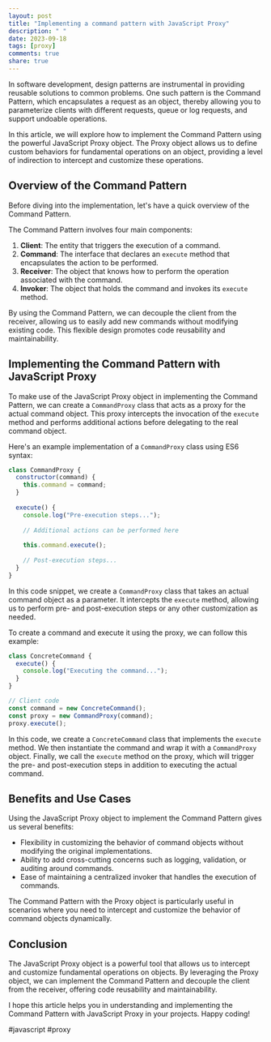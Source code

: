 ```yaml
---
layout: post
title: "Implementing a command pattern with JavaScript Proxy"
description: " "
date: 2023-09-18
tags: [proxy]
comments: true
share: true
---
```


In software development, design patterns are instrumental in providing reusable solutions to common problems. One such pattern is the Command Pattern, which encapsulates a request as an object, thereby allowing you to parameterize clients with different requests, queue or log requests, and support undoable operations.

In this article, we will explore how to implement the Command Pattern using the powerful JavaScript Proxy object. The Proxy object allows us to define custom behaviors for fundamental operations on an object, providing a level of indirection to intercept and customize these operations.

## Overview of the Command Pattern

Before diving into the implementation, let's have a quick overview of the Command Pattern.

The Command Pattern involves four main components:
1. **Client**: The entity that triggers the execution of a command.
2. **Command**: The interface that declares an `execute` method that encapsulates the action to be performed.
3. **Receiver**: The object that knows how to perform the operation associated with the command.
4. **Invoker**: The object that holds the command and invokes its `execute` method.

By using the Command Pattern, we can decouple the client from the receiver, allowing us to easily add new commands without modifying existing code. This flexible design promotes code reusability and maintainability.

## Implementing the Command Pattern with JavaScript Proxy

To make use of the JavaScript Proxy object in implementing the Command Pattern, we can create a `CommandProxy` class that acts as a proxy for the actual command object. This proxy intercepts the invocation of the `execute` method and performs additional actions before delegating to the real command object.

Here's an example implementation of a `CommandProxy` class using ES6 syntax:

```javascript
class CommandProxy {
  constructor(command) {
    this.command = command;
  }
  
  execute() {
    console.log("Pre-execution steps...");
    
    // Additional actions can be performed here
    
    this.command.execute();
    
    // Post-execution steps...
  }
}
```

In this code snippet, we create a `CommandProxy` class that takes an actual command object as a parameter. It intercepts the `execute` method, allowing us to perform pre- and post-execution steps or any other customization as needed.

To create a command and execute it using the proxy, we can follow this example:

```javascript
class ConcreteCommand {
  execute() {
    console.log("Executing the command...");
  }
}

// Client code
const command = new ConcreteCommand();
const proxy = new CommandProxy(command);
proxy.execute();
```

In this code, we create a `ConcreteCommand` class that implements the `execute` method. We then instantiate the command and wrap it with a `CommandProxy` object. Finally, we call the `execute` method on the proxy, which will trigger the pre- and post-execution steps in addition to executing the actual command.

## Benefits and Use Cases

Using the JavaScript Proxy object to implement the Command Pattern gives us several benefits:
- Flexibility in customizing the behavior of command objects without modifying the original implementations.
- Ability to add cross-cutting concerns such as logging, validation, or auditing around commands.
- Ease of maintaining a centralized invoker that handles the execution of commands.

The Command Pattern with the Proxy object is particularly useful in scenarios where you need to intercept and customize the behavior of command objects dynamically.

## Conclusion

The JavaScript Proxy object is a powerful tool that allows us to intercept and customize fundamental operations on objects. By leveraging the Proxy object, we can implement the Command Pattern and decouple the client from the receiver, offering code reusability and maintainability.

I hope this article helps you in understanding and implementing the Command Pattern with JavaScript Proxy in your projects. Happy coding!

#javascript #proxy